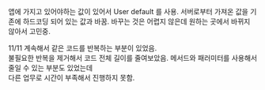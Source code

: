 
앱에 가지고 있어야하는 값이 있어서 User default 를 사용.
서버로부터 가져온 값을 기존에 하드코딩 되어 있는 값과 바꿈.
바꾸는 것은 어렵지 않은데 원하는 곳에서 바뀌지 않아서 고민중.

11/11
계속해서 같은 코드를 반복하는 부분이 있었음.  
불필요한 반복을 제거해서 코드 전체 길이를 줄여보았음. 
메서드와 패러미터를 사용해서 줄일 수 있는 부분도 있었는데  
다른 업무로 시간이 부족해서 진행하지 못함.
